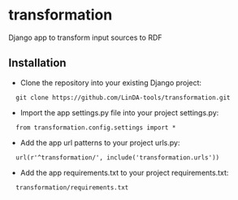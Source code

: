 # transformation
Django app to transform input sources to RDF


## Installation
* Clone the repository into your existing Django project:
```shell
  git clone https://github.com/LinDA-tools/transformation.git
```
* Import the app settings.py file into your project settings.py:
```shell
  from transformation.config.settings import *
```
* Add the app url patterns to your project urls.py:
```shell
  url(r'^transformation/', include('transformation.urls'))
```
* Add the app requirements.txt to your project requirements.txt:
```shell
  transformation/requirements.txt
```